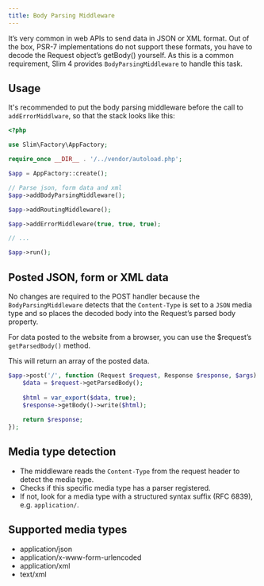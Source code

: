 ```yaml
---
title: Body Parsing Middleware
---
```


It’s very common in web APIs to send data in JSON or XML format. 
Out of the box, PSR-7 implementations do not support these formats, you have to decode the Request object’s getBody() yourself. 
As this is a common requirement, Slim 4 provides `BodyParsingMiddleware` to handle this task.

## Usage

It's recommended to put the body parsing middleware before the call to `addErrorMiddlware`, so that the stack looks like this:

```php
<?php

use Slim\Factory\AppFactory;

require_once __DIR__ . '/../vendor/autoload.php';

$app = AppFactory::create();

// Parse json, form data and xml
$app->addBodyParsingMiddleware();

$app->addRoutingMiddleware();

$app->addErrorMiddleware(true, true, true);

// ...

$app->run();
```

## Posted JSON, form or XML data

No changes are required to the POST handler because the `BodyParsingMiddleware` detects that the `Content-Type` is set to a `JSON` media type and so places the decoded body into the Request’s parsed body property.

For data posted to the website from a browser, you can use the $request’s `getParsedBody()` method. 

This will return an array of the posted data.

```php
$app->post('/', function (Request $request, Response $response, $args): Response {
    $data = $request->getParsedBody();
    
    $html = var_export($data, true);
    $response->getBody()->write($html);
    
    return $response;
});
```

## Media type detection

* The middleware reads the `Content-Type` from the request header to detect the media type.
* Checks if this specific media type has a parser registered.
* If not, look for a media type with a structured syntax suffix (RFC 6839), e.g. `application/`.

## Supported media types

* application/json
* application/x-www-form-urlencoded
* application/xml
* text/xml